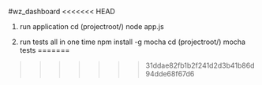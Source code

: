 #wz_dashboard
<<<<<<< HEAD

1. run application
cd (projectroot/)
node app.js

2. run tests all in one time
npm install -g mocha
cd (projectroot/)
mocha tests
=======
>>>>>>> 31ddae82fb1b2f241d2d3b41b86d94dde68f67d6
